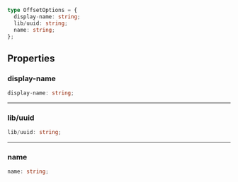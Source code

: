 ```ts
type OffsetOptions = {
  display-name: string;
  lib/uuid: string;
  name: string;
};
```

## Properties

### display-name

```ts
display-name: string;
```

---

### lib/uuid

```ts
lib/uuid: string;
```

---

### name

```ts
name: string;
```
